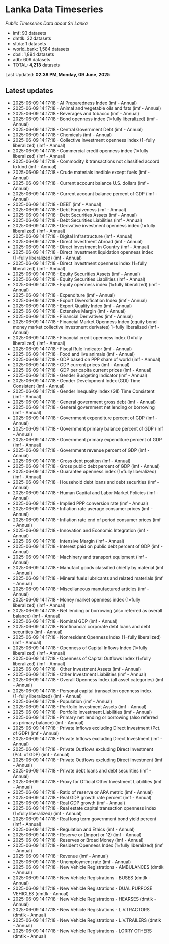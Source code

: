 # Lanka Data Timeseries
*Public Timeseries Data about Sri Lanka*

* imf: 93 datasets
* dmtlk: 32 datasets
* sltda: 1 datasets
* world_bank: 1,584 datasets
* cbsl: 1,894 datasets
* adb: 609 datasets
* TOTAL: **4,213** datasets

Last Updated: **02:38 PM, Monday, 09 June, 2025**

## Latest updates

* 2025-06-09 14:17:18 - AI Preparedness Index (imf - Annual)
* 2025-06-09 14:17:18 - Animal and vegetable oils and fats (imf - Annual)
* 2025-06-09 14:17:18 - Beverages and tobacco (imf - Annual)
* 2025-06-09 14:17:18 - Bond openness index (1=fully liberalized) (imf - Annual)
* 2025-06-09 14:17:18 - Central Government Debt (imf - Annual)
* 2025-06-09 14:17:18 - Chemicals (imf - Annual)
* 2025-06-09 14:17:18 - Collective investment openness index (1=fully liberalized) (imf - Annual)
* 2025-06-09 14:17:18 - Commercial credit openness index (1=fully liberalized) (imf - Annual)
* 2025-06-09 14:17:18 - Commodity & transactions not classified accord to kind (imf - Annual)
* 2025-06-09 14:17:18 - Crude materials inedible except fuels (imf - Annual)
* 2025-06-09 14:17:18 - Current account balance U.S. dollars (imf - Annual)
* 2025-06-09 14:17:18 - Current account balance percent of GDP (imf - Annual)
* 2025-06-09 14:17:18 - DEBT (imf - Annual)
* 2025-06-09 14:17:18 - Debt Forgiveness (imf - Annual)
* 2025-06-09 14:17:18 - Debt Securities Assets (imf - Annual)
* 2025-06-09 14:17:18 - Debt Securities Liabilities (imf - Annual)
* 2025-06-09 14:17:18 - Derivative investment openness index (1=fully liberalized) (imf - Annual)
* 2025-06-09 14:17:18 - Digital Infrastructure (imf - Annual)
* 2025-06-09 14:17:18 - Direct Investment Abroad (imf - Annual)
* 2025-06-09 14:17:18 - Direct Investment In Country (imf - Annual)
* 2025-06-09 14:17:18 - Direct investment liquidation openness index (1=fully liberalized) (imf - Annual)
* 2025-06-09 14:17:18 - Direct investment openness index (1=fully liberalized) (imf - Annual)
* 2025-06-09 14:17:18 - Equity Securities Assets (imf - Annual)
* 2025-06-09 14:17:18 - Equity Securities Liabilities (imf - Annual)
* 2025-06-09 14:17:18 - Equity openness index (1=fully liberalized) (imf - Annual)
* 2025-06-09 14:17:18 - Expenditure (imf - Annual)
* 2025-06-09 14:17:18 - Export Diversification Index (imf - Annual)
* 2025-06-09 14:17:18 - Export Quality Index (imf - Annual)
* 2025-06-09 14:17:18 - Extensive Margin (imf - Annual)
* 2025-06-09 14:17:18 - Financial Derivatives (imf - Annual)
* 2025-06-09 14:17:18 - Financial Market Openness Index (equity bond money market collective investment derivates) 1=fully liberalized (imf - Annual)
* 2025-06-09 14:17:18 - Financial credit openness index (1=fully liberalized) (imf - Annual)
* 2025-06-09 14:17:18 - Fiscal Rule Indicator (imf - Annual)
* 2025-06-09 14:17:18 - Food and live animals (imf - Annual)
* 2025-06-09 14:17:18 - GDP based on PPP share of world (imf - Annual)
* 2025-06-09 14:17:18 - GDP current prices (imf - Annual)
* 2025-06-09 14:17:18 - GDP per capita current prices (imf - Annual)
* 2025-06-09 14:17:18 - Gender Budgeting Indicator (imf - Annual)
* 2025-06-09 14:17:18 - Gender Development Index (GDI) Time Consistent (imf - Annual)
* 2025-06-09 14:17:18 - Gender Inequality Index (GII) Time Consistent (imf - Annual)
* 2025-06-09 14:17:18 - General government gross debt (imf - Annual)
* 2025-06-09 14:17:18 - General government net lending or borrowing (imf - Annual)
* 2025-06-09 14:17:18 - Government expenditure percent of GDP (imf - Annual)
* 2025-06-09 14:17:18 - Government primary balance percent of GDP (imf - Annual)
* 2025-06-09 14:17:18 - Government primary expenditure percent of GDP (imf - Annual)
* 2025-06-09 14:17:18 - Government revenue percent of GDP (imf - Annual)
* 2025-06-09 14:17:18 - Gross debt position (imf - Annual)
* 2025-06-09 14:17:18 - Gross public debt percent of GDP (imf - Annual)
* 2025-06-09 14:17:18 - Guarantee openness index (1=fully liberalized) (imf - Annual)
* 2025-06-09 14:17:18 - Household debt loans and debt securities (imf - Annual)
* 2025-06-09 14:17:18 - Human Capital and Labor Market Policies (imf - Annual)
* 2025-06-09 14:17:18 - Implied PPP conversion rate (imf - Annual)
* 2025-06-09 14:17:18 - Inflation rate average consumer prices (imf - Annual)
* 2025-06-09 14:17:18 - Inflation rate end of period consumer prices (imf - Annual)
* 2025-06-09 14:17:18 - Innovation and Economic Integration (imf - Annual)
* 2025-06-09 14:17:18 - Intensive Margin (imf - Annual)
* 2025-06-09 14:17:18 - Interest paid on public debt percent of GDP (imf - Annual)
* 2025-06-09 14:17:18 - Machinery and transport equipment (imf - Annual)
* 2025-06-09 14:17:18 - Manufact goods classified chiefly by material (imf - Annual)
* 2025-06-09 14:17:18 - Mineral fuels lubricants and related materials (imf - Annual)
* 2025-06-09 14:17:18 - Miscellaneous manufactured articles (imf - Annual)
* 2025-06-09 14:17:18 - Money market openness index (1=fully liberalized) (imf - Annual)
* 2025-06-09 14:17:18 - Net lending or borrowing (also referred as overall balance) (imf - Annual)
* 2025-06-09 14:17:18 - Nominal GDP (imf - Annual)
* 2025-06-09 14:17:18 - Nonfinancial corporate debt loans and debt securities (imf - Annual)
* 2025-06-09 14:17:18 - Nonresident Openness Index (1=fully liberalized) (imf - Annual)
* 2025-06-09 14:17:18 - Openness of Capital Inflows Index (1=fully liberalized) (imf - Annual)
* 2025-06-09 14:17:18 - Openness of Capital Outflows Index (1=fully liberalized) (imf - Annual)
* 2025-06-09 14:17:18 - Other Investment Assets (imf - Annual)
* 2025-06-09 14:17:18 - Other Investment Liabilities (imf - Annual)
* 2025-06-09 14:17:18 - Overall Openness Index (all asset categories) (imf - Annual)
* 2025-06-09 14:17:18 - Personal capital transaction openness index (1=fully liberalized) (imf - Annual)
* 2025-06-09 14:17:18 - Population (imf - Annual)
* 2025-06-09 14:17:18 - Portfolio Investment Assets (imf - Annual)
* 2025-06-09 14:17:18 - Portfolio Investment Liabilities (imf - Annual)
* 2025-06-09 14:17:18 - Primary net lending or borrowing (also referred as primary balance) (imf - Annual)
* 2025-06-09 14:17:18 - Private Inflows excluding Direct Investment (Pct. of GDP) (imf - Annual)
* 2025-06-09 14:17:18 - Private Inflows excluding Direct Investment (imf - Annual)
* 2025-06-09 14:17:18 - Private Outflows excluding Direct Investment (Pct. of GDP) (imf - Annual)
* 2025-06-09 14:17:18 - Private Outflows excluding Direct Investment (imf - Annual)
* 2025-06-09 14:17:18 - Private debt loans and debt securities (imf - Annual)
* 2025-06-09 14:17:18 - Proxy for Official Other Investment Liabilities (imf - Annual)
* 2025-06-09 14:17:18 - Ratio of reserve or ARA metric (imf - Annual)
* 2025-06-09 14:17:18 - Real GDP growth rate percent (imf - Annual)
* 2025-06-09 14:17:18 - Real GDP growth (imf - Annual)
* 2025-06-09 14:17:18 - Real estate capital transaction openness index (1=fully liberalized) (imf - Annual)
* 2025-06-09 14:17:18 - Real long term government bond yield percent (imf - Annual)
* 2025-06-09 14:17:18 - Regulation and Ethics (imf - Annual)
* 2025-06-09 14:17:18 - Reserve or (Import or 12) (imf - Annual)
* 2025-06-09 14:17:18 - Reserves or Broad Money (imf - Annual)
* 2025-06-09 14:17:18 - Resident Openness Index (1=fully liberalized) (imf - Annual)
* 2025-06-09 14:17:18 - Revenue (imf - Annual)
* 2025-06-09 14:17:18 - Unemployment rate (imf - Annual)
* 2025-06-09 14:17:18 - New Vehicle Registrations - AMBULANCES (dmtlk - Annual)
* 2025-06-09 14:17:18 - New Vehicle Registrations - BUSES (dmtlk - Annual)
* 2025-06-09 14:17:18 - New Vehicle Registrations - DUAL PURPOSE VEHICLES (dmtlk - Annual)
* 2025-06-09 14:17:18 - New Vehicle Registrations - HEARSES (dmtlk - Annual)
* 2025-06-09 14:17:18 - New Vehicle Registrations - L.V.TRACTORS (dmtlk - Annual)
* 2025-06-09 14:17:18 - New Vehicle Registrations - L.V.TRAILERS (dmtlk - Annual)
* 2025-06-09 14:17:18 - New Vehicle Registrations - LORRY OTHERS (dmtlk - Annual)